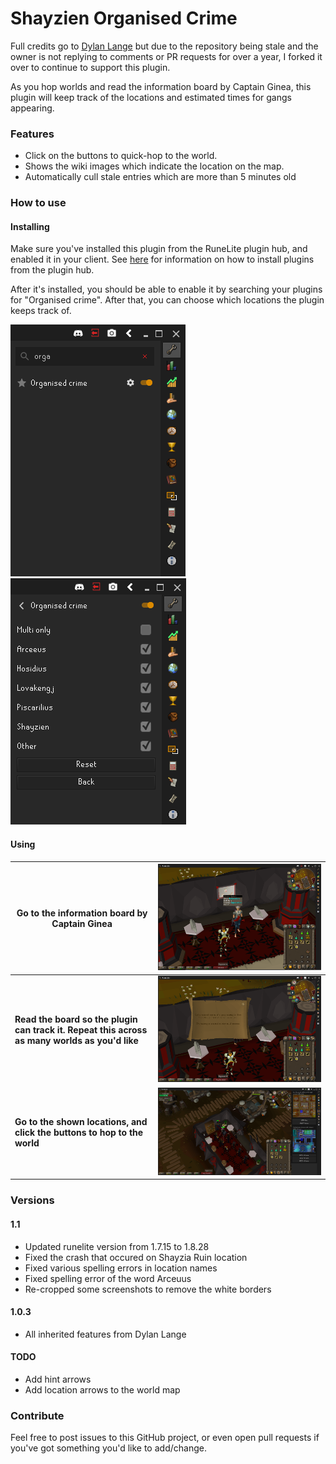 # Shayzien Organised Crime

Full credits go to [Dylan Lange](https://github.com/DylanLange/shayzien-organised-crime) but due to the repository being stale and the owner is not replying to comments or PR requests for over a year, I forked it over to continue to support this plugin.

As you hop worlds and read the information board by Captain Ginea, this plugin will keep track of the locations and estimated times for gangs appearing.

### Features

- Click on the buttons to quick-hop to the world.
- Shows the wiki images which indicate the location on the map.
- Automatically cull stale entries which are more than 5 minutes old

### How to use

#### Installing

Make sure you've installed this plugin from the RuneLite plugin hub, and enabled it in your client. See [here](https://github.com/runelite/runelite/wiki/Information-about-the-Plugin-Hub) for information on how to install plugins from the plugin hub.

After it's installed, you should be able to enable it by searching your plugins for "Organised crime".
After that, you can choose which locations the plugin keeps track of.

![image](install-1.png) ![image](install-2.png)

#### Using

| Go to the information board by Captain Ginea                                                   | ![image](how-to-1.png) |
|------------------------------------------------------------------------------------------------|------------------------|
| **Read the board so the plugin can track it. Repeat this across as many worlds as you'd like** | ![image](how-to-2.png) |
| **Go to the shown locations, and click the buttons to hop to the world**                       | ![image](how-to-3.png) |

### Versions

#### 1.1
* Updated runelite version from 1.7.15 to 1.8.28
* Fixed the crash that occured on Shayzia Ruin location
* Fixed various spelling errors in location names
* Fixed spelling error of the word Arceuus
* Re-cropped some screenshots to remove the white borders

#### 1.0.3
* All inherited features from Dylan Lange

#### TODO
* Add hint arrows
* Add location arrows to the world map

### Contribute

Feel free to post issues to this GitHub project, or even open pull requests if you've got something you'd like to add/change.
